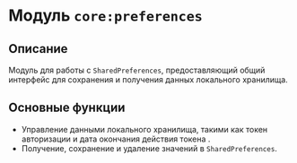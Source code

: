 # Модуль `core:preferences`

## Описание
Модуль для работы с `SharedPreferences`, предоставляющий общий интерфейс для сохранения и получения данных локального хранилища.

## Основные функции
- Управление данными локального хранилища, такими как токен авторизации и дата окончания действия токена .
- Получение, сохранение и удаление значений в `SharedPreferences`.